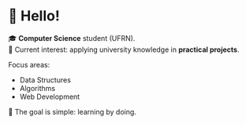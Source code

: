 # 👋 Hello!  

🎓 **Computer Science** student (UFRN).  
📌 Current interest: applying university knowledge in **practical projects**.  

Focus areas:  
- Data Structures  
- Algorithms
- Web Development  

🎯 The goal is simple: learning by doing. 
